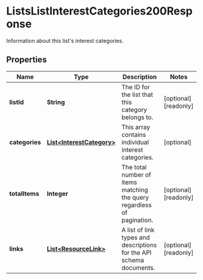 

# ListsListInterestCategories200Response

Information about this list's interest categories.

## Properties

| Name | Type | Description | Notes |
|------------ | ------------- | ------------- | -------------|
|**listId** | **String** | The ID for the list that this category belongs to. |  [optional] [readonly] |
|**categories** | [**List&lt;InterestCategory&gt;**](InterestCategory.md) | This array contains individual interest categories. |  [optional] |
|**totalItems** | **Integer** | The total number of items matching the query regardless of pagination. |  [optional] [readonly] |
|**links** | [**List&lt;ResourceLink&gt;**](ResourceLink.md) | A list of link types and descriptions for the API schema documents. |  [optional] [readonly] |



